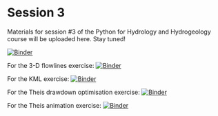 # Session 3

Materials for session #3 of the Python for Hydrology and Hydrogeology course will be uploaded here. Stay tuned!

<!-- Click on the "launch binder" link below to open an interactive version of the Jupyter notebook for Session #3. -->

<!-- [![Binder](https://notebooks.gesis.org/binder/badge_logo.svg)](https://notebooks.gesis.org/binder/v2/gh/AustralianWaterSchool/PythonForHydrologyAndHydrogeology/main?filepath=Session3%2FSession3.ipynb) -->

<!-- If the link above repeatedly fails to load, or is unstable, you can follow the following link instead: -->

[![Binder](https://mybinder.org/badge_logo.svg)](https://mybinder.org/v2/gh/AustralianWaterSchool/PythonForHydrologyAndHydrogeology/main?filepath=Session3%2FSession3.ipynb)


For the 3-D flowlines exercise: [![Binder](https://mybinder.org/badge_logo.svg)](https://mybinder.org/v2/gh/AustralianWaterSchool/PythonForHydrologyAndHydrogeology/main?filepath=Session3%2F3d_flowlines_exercise.ipynb)


For the KML exercise: [![Binder](https://mybinder.org/badge_logo.svg)](https://mybinder.org/v2/gh/AustralianWaterSchool/PythonForHydrologyAndHydrogeology/main?filepath=Session3%2Fkml_exercise.ipynb)


For the Theis drawdown optimisation exercise: [![Binder](https://mybinder.org/badge_logo.svg)](https://mybinder.org/v2/gh/AustralianWaterSchool/PythonForHydrologyAndHydrogeology/main?filepath=Session3%2Ftheis_drawdown_optimisation.ipynb)


For the Theis animation exercise: [![Binder](https://mybinder.org/badge_logo.svg)](https://mybinder.org/v2/gh/AustralianWaterSchool/PythonForHydrologyAndHydrogeology/main?filepath=Session3%2Fanimate_theis.ipynb.ipynb)
